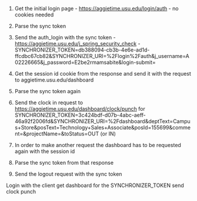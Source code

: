 
1. Get the initial login page - https://aggietime.usu.edu/login/auth - no cookies needed

2. Parse the sync token

3. Send the auth_login with the sync token - 
    https://aggietime.usu.edu/j_spring_security_check - SYNCHRONIZER_TOKEN=db388094-cb3b-4e6e-ad1d-ffcdbc67cb82&SYNCHRONIZER_URI=%2Flogin%2Fauth&j_username=A02226665&j_password=E2be2rmamsabite&login-submit=

4. Get the session id cookie from the response and send it with the request to aggietime.usu.edu/dashboard

5. Parse the sync token again

7. Send the clock in request to https://aggietime.usu.edu/dashboard/clock/punch 
for SYNCHRONIZER_TOKEN=3c424bdf-d07b-4abc-aeff-46a92f2006fd&SYNCHRONIZER_URI=%2Fdashboard&deptText=Campus+Store&posText=Technology+Sales+Associate&posId=155699&comment=&projectName=&toStatus=OUT (or IN)

8. In order to make another request the dashboard has to be requested again with the session id

9. Parse the sync token from that response

10. Send the logout request with the sync token




Login with the client
get dashboard for the SYNCHRONIZER_TOKEN 
send clock punch

